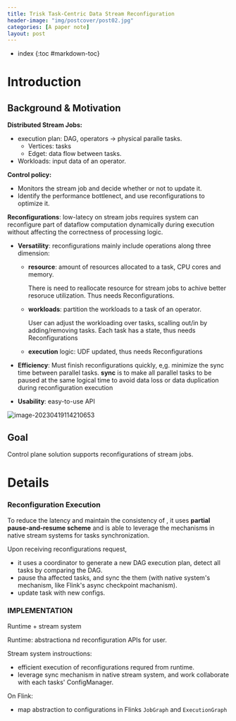 ```yaml
---
title: Trisk Task-Centric Data Stream Reconfiguration
header-image: "img/postcover/post02.jpg"
categories: [A paper note]
layout: post
---
```



- index
{:toc #markdown-toc}
# Introduction

## Background & Motivation

**Distributed Stream Jobs:**

- execution plan: DAG, operators -> physical paralle tasks.
  - Vertices: tasks
  - Edget: data flow between tasks. 
- Workloads: input data of an operator.

**Control policy:** 

- Monitors the stream job and decide whether or not to update it.
- Identify the performance bottlenect, and use reconfigurations to optimize it.

**Reconfigurations**: low-latecy on stream jobs requires system can reconfigure part of dataflow computation dynamically during execution without affecting the correctness of processing logic.

- **Versatility**: reconfigurations mainly include operations along three dimension: 

  - **resource**: amount of resources allocated to a task, CPU cores and memory.

    There is need to reallocate resource for stream jobs to achive better resoruce utilization. Thus needs Reconfigurations.

  - **workloads**: partition the workloads to a task of an operator. 

    User can adjust the workloading over tasks, scalling out/in by adding/removing tasks. Each task has a state, thus needs Reconfigurations

  - **execution** logic: UDF updated, thus needs Reconfigurations

- **Efficiency**: Must finish reconfigurations quickly, e,g. minimize the sync time between parallel tasks.
  **sync** is to make all parallel tasks to be paused at the same logical time to avoid data loss or data duplication during reconfiguration execution

- **Usability**: easy-to-use API

![image-20230419114210653](../../img/a_img_store/image-20230419114210653.png)

## Goal

Control plane solution supports reconfigurations of stream jobs.

# Details

### Reconfiguration Execution

To reduce the latency and maintain the consistency of , it uses **partial pause-and-resume scheme** and is able to leverage the mechanisms in native stream systems for tasks synchronization.

Upon receiving reconfigurations request, 

- it uses a coordinator to generate a new DAG execution plan, detect all tasks by comparing the DAG. 
- pause tha affected tasks, and sync the them (with native system's mechanism, like Flink's async checkpoint machanism).
- update task with new configs.

### IMPLEMENTATION

Runtime + stream system

Runtime: abstractiona nd reconfiguration APIs for user.

Stream system instrouctions: 

- efficient execution of reconfigurations requred from runtime.
- leverage sync mechanism in native stream system, and work collaborate with each tasks' ConfigManager.

On Flink:

- map abstraction to configurations in Flinks `JobGraph` and `ExecutionGraph`